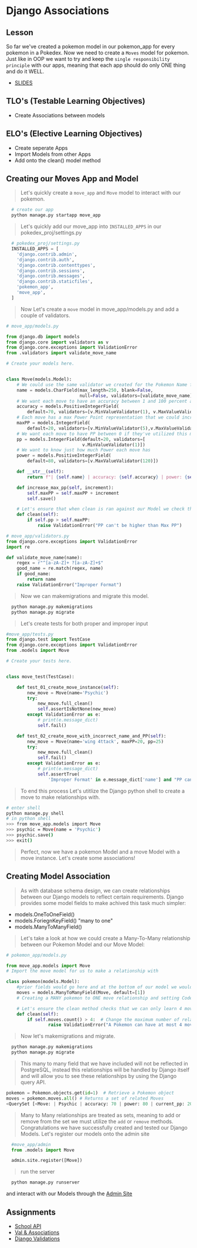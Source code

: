 # Django Associations

## Lesson

So far we've created a pokemon model in our pokemon_app for every pokemon in a Pokedex. Now we need to create a `Moves` model for pokemon. Just like in OOP we want to try and keep the `single responsibility principle` with our apps, meaning that each app should do only ONE thing and do it WELL.

- [SLIDES](https://docs.google.com/presentation/d/1mYcKl9VxQuqyfC7YM6W7mzopsMYU5ZAl6X6xoRFOU2Y/edit?usp=drive_link)

## TLO's (Testable Learning Objectives)

- Create Associations between models

## ELO's (Elective Learning Objectives)

- Create seperate Apps
- Import Models from other Apps
- Add onto the clean() model method

## Creating our Moves App and Model

> Let's quickly create a `move_app` and `Move` model to interact with our pokemon.

```bash
  # create our app
  python manage.py startapp move_app
```

> Let's quickly add our move_app into `INSTALLED_APPS` in our pokedex_proj/settings.py

```python
  # pokedex_proj/settings.py
  INSTALLED_APPS = [
    'django.contrib.admin',
    'django.contrib.auth',
    'django.contrib.contenttypes',
    'django.contrib.sessions',
    'django.contrib.messages',
    'django.contrib.staticfiles',
    'pokemon_app',
    'move_app',
  ]
```

> Now Let's create a `move` model in move_app/models.py and add a couple of validators.

```python
# move_app/models.py

from django.db import models
from django.core import validators as v
from django.core.exceptions import ValidationError
from .validators import validate_move_name

# Create your models here.


class Move(models.Model):
    # We could use the same validator we created for the Pokemon Name for our Moves Name
    name = models.CharField(max_length=250, blank=False,
                            null=False, validators=[validate_move_name])
    # We want each move to have an accuracy between 1 and 100 percent and we will give it a default of 70%
    accuracy = models.PositiveIntegerField(
        default=70, validators=[v.MinValueValidator(1), v.MaxValueValidator(100)])
    # Each move has a max Power Point representation that we could increase with special items
    maxPP = models.IntegerField(
        default=20, validators=[v.MinValueValidator(5),v.MaxValueValidator(30)])
    # We want each move to have PP between 0 if they've utilized this move too much and 30 depending on it's max capability
    pp = models.IntegerField(default=20, validators=[
                             v.MinValueValidator(1)])
    # We want to know just how much Power each move has
    power = models.PositiveIntegerField(
        default=80, validators=[v.MaxValueValidator(120)])

    def __str__(self):
        return f"| {self.name} | accuracy: {self.accuracy} | power: {self.power} | current_pp: {self.pp}/{self.maxPP} |"

    def increase_max_pp(self, increment):
        self.maxPP = self.maxPP + increment
        self.save()

    # Let's ensure that when clean is ran against our Model we check that PP is not greater than Max PP
    def clean(self):
        if self.pp > self.maxPP:
            raise ValidationError("PP can't be higher than Max PP")

# move_app/validators.py
from django.core.exceptions import ValidationError
import re

def validate_move_name(name):
    regex = r"^[a-zA-Z]+ ?[a-zA-Z]+$"
    good_name = re.match(regex, name)
    if good_name:
        return name
    raise ValidationError("Improper Format")
```

> Now we can makemigrations and migrate this model.

```bash
  python manage.py makemigrations
  python manage.py migrate
```

> Let's create tests for both proper and improper input

```python
#move_app/tests.py
from django.test import TestCase
from django.core.exceptions import ValidationError
from .models import Move

# Create your tests here.


class move_test(TestCase):

    def test_01_create_move_instance(self):
        new_move = Move(name='Psychic')
        try:
            new_move.full_clean()
            self.assertIsNotNone(new_move)
        except ValidationError as e:
            # print(e.message_dict)
            self.fail()

    def test_02_create_move_with_incorrect_name_and_PP(self):
        new_move = Move(name='wing 4ttack', maxPP=20, pp=25)
        try:
            new_move.full_clean()
            self.fail()
        except ValidationError as e:
            # print(e.message_dict)
            self.assertTrue(
                'Improper Format' in e.message_dict['name'] and "PP can't be higher than Max PP" in e.message_dict['__all__'])
```

> To end this process Let's utitlize the Django python shell to create a move to make relationships with.

```bash
# enter shell
python manage.py shell
# in python shell
>>> from move_app.models import Move
>>> psychic = Move(name = 'Psychic')
>>> psychic.save()
>>> exit()
```

> Perfect, now we have a pokemon Model and a move Model with a move instance. Let's create some associations!

## Creating Model Association

> As with database schema design, we can create relationships between our Django models to reflect certain requirements. Django provides some model fields to make achived this task much simpler:

- models.OneToOneField()
- models.ForiegnKeyField() "many to one"
- models.ManyToManyField()

> Let's take a look at how we could create a Many-To-Many relationship between our Pokemon Model and our Move Model:

```python
# pokemon_app/models.py

from move_app.models import Move
# Import the move model for us to make a relationship with

class pokemon(models.Model):
    #prior fields would go here and at the bottom of our model we would add any and all associations
    moves = models.ManyToManyField(Move, default=[1])
    # Creating a MANY pokemon to ONE move relationship and setting Code Platoon as the default value

    # Let's ensure the clean method checks that we can only learn 4 moves
    def clean(self):
        if self.moves.count() > 4:  # Change the maximum number of relationships as needed
                raise ValidationError("A Pokemon can have at most 4 moves.")
```

> Now let's makemigrations and migrate.

```bash
  python manage.py makemigrations
  python manage.py migrate
```

> This many to many field that we have included will not be reflected in PostgreSQL, instead this relationships will be handled by Django itself and will allow you to see these relationships by using the Django query API.

```python
pokemon = Pokemon.objects.get(id=1)  # Retrieve a Pokemon object
moves = pokemon.moves.all() # Returns a set of related Moves
<QuerySet [<Move: | Psychic | accuracy: 70 | power: 80 | current_pp: 20/20 |>]>
```

> Many to Many relationships are treated as sets, meaning to add or remove from the set we must utilize the `add` or `remove` methods.
> Congratulations we have successfully  created and tested our Django Models. Let's register our models onto the admin site

```python
  #move_app/admin
  from .models import Move

  admin.site.register([Move])
```

> run the server

```bash
  python manage.py runserver
```

and interact with our Models through the [Admin Site](http://localhost:800/admin)

## Assignments

- [School API](https://classroom.github.com/a/vP_DvvOV)
- [Val & Associations](https://classroom.github.com/a/2PKC68Kh)
- [Django Validations](https://classroom.github.com/a/Q1OvS1Ws)

